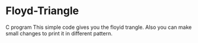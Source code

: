 # Floyd-Triangle
C program 
This simple code gives you the floyid trangle. 
Also you can make small changes to print it in different pattern.
